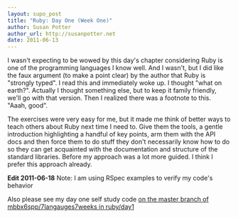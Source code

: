 ```yaml
---
layout: supo_post
title: "Ruby: Day One (Week One)"
author: Susan Potter
author_url: http://susanpotter.net
date: 2011-06-13
---
```


I wasn't expecting to be wowed by this day's chapter considering Ruby is
one of the programming languages I know well. And I wasn't, but I did like
the faux argument (to make a point clear) by the author that Ruby is "strongly
typed". I read this and immediately woke up. I thought "what on earth?".
Actually I thought something else, but to keep it family friendly, we'll
go with that version. Then I realized there was a footnote to this.
"Aaah, good".

The exercises were very easy for me, but it made me think of better ways
to teach others about Ruby next time I need to. Give them the tools, a gentle
introduction highlighting a handful of key points, arm them with the API docs
and then force them to do stuff they don't necessarily know how to do so they
can get acquainted with the documentation and structure of the standard
libraries. Before my approach was a lot more guided. I think I prefer this
approach already.

**Edit 2011-06-18**
Note: I am using RSpec examples to verify my code's behavior

Also please see my day one self study code 
[on the master branch of mbbx6spp/7langauges7weeks in ruby/day1](https://github.com/mbbx6spp/7languages7weeks/tree/master/ruby/day1)
